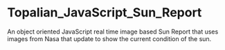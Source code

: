 # Topalian_JavaScript_Sun_Report
An object oriented JavaScript real time image based Sun Report that uses images from Nasa that update to show the current condition of the sun.
